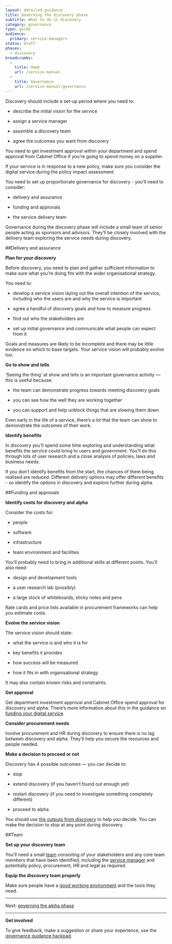 ```yaml
---
layout: detailed-guidance
title: Governing the discovery phase
subtitle: What to do in discovery
category: governance
type: guide
audience:
  primary: service-managers
status: draft
phases:
  - discovery
breadcrumbs:
  -
    title: Home
    url: /service-manual
  -
    title: Governance
    url: /service-manual/governance
---
```


Discovery should include a set-up period where you need to:

* describe the initial vision for the service

* assign a service manager

* assemble a discovery team

* agree the outcomes you want from discovery

You need to get investment approval within your department and spend approval from Cabinet Office if you’re going to spend money on a supplier. 

If your service is in response to a new policy, make sure you consider the digital service during the policy impact assessment. 

You need to set up proportionate governance for discovery - you’ll need to consider:

* delivery and assurance

* funding and approvals

* the service delivery team

Governance during the discovery phase will include a small team of senior people acting as sponsors and advisors. They’ll be closely involved with the delivery team exploring the service needs during discovery.

##Delivery and assurance

**Plan for your discovery**

Before discovery, you need to plan and gather sufficient information to make sure what you’re doing fits with the wider organisational strategy. 

You need to:

* develop a service vision laying out the overall intention of the service, including who the users are and why the service is important 

* agree a handful of discovery goals and how to measure progress

* find out who the stakeholders are

* set up initial governance and communicate what people can expect from it

Goals and measures are likely to be incomplete and there may be little evidence on which to base targets. Your service vision will probably evolve too.

**Go to show and tells**

‘Seeing the thing’ at show and tells is an important governance activity — this is useful because:

* the team can demonstrate progress towards meeting discovery goals

* you can see how the well they are working together

* you can support and help unblock things that are slowing them down

Even early in the life of a service, there’s a lot that the team can show to demonstrate the outcomes of their work.

**Identify benefits**

In discovery you’ll spend some time exploring and understanding what benefits the service could bring to users and government. You’ll do this through lots of user research and a close analysis of policies, laws and business needs. 

If you don’t identify benefits from the start, the chances of them being realised are reduced. Different delivery options may offer different benefits - so identify the options in discovery and explore further during alpha.

##Funding and approvals

**Identify costs for discovery and alpha**

Consider the costs for:

* people

* software

* infrastructure

* team environment and facilities

You’ll probably need to bring in additional skills at different points. You’ll also need:

* design and development tools

* a user research lab (possibly) 

* a large stock of whiteboards, sticky notes and pens

Rate cards and price lists available in procurement frameworks can help you estimate costs.

**Evolve the service vision**

The service vision should state:

* what the service is and who it is for

* key benefits it provides

* how success will be measured 

* how it fits in with organisational strategy

It may also contain known risks and constraints.

**Get approval**

Get department investment approval and Cabinet Office spend approval for discovery and alpha. There’s more information about this in the guidance on [funding your digital service](/service-manual/governance/funding-your-digital-service).

**Consider procurement needs**

Involve procurement and HR during discovery to ensure there is no lag between discovery and alpha. They’ll help you secure the resources and people needed.

**Make a decision to proceed or not**

Discovery has 4 possible outcomes — you can decide to:

* stop

* extend discovery (if you haven’t found out enough yet)

* restart discovery (if you need to investigate something completely different)

* proceed to alpha

You should use [the outputs from discovery](/service-manual/phases/discovery#outputs) to help you decide. You can make the decision to stop at any point during discovery.

##Team

**Set up your discovery team**

You’ll need a small [team](/service-manual/the-team/) consisting of your stakeholders and any core team members that have been identified, including the [service manager](/service-manual/the-team/service-manager) and potentially policy, procurement, HR and legal as required.

**Equip the discovery team properly**

Make sure people have a [good working environment](/service-manual/the-team/working-environment) and the tools they need. 


<hr>

Next: [governing the alpha phase](/service-manual/governance/governing-the-alpha-phase)


<hr>

**Get involved**

To give feedback, make a suggestion or share your experience, use the [governance guidance hackpad](https://gds-governance-guidance.hackpad.com/Governing-the-discovery-phase-TbccpIByYIi).